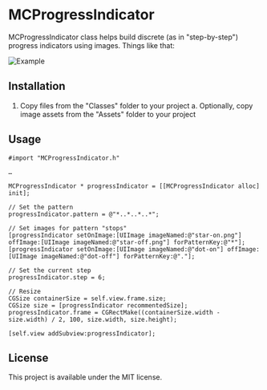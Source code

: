 # MCProgressIndicator

MCProgressIndicator class helps build discrete (as in "step-by-step") progress indicators using images. Things like that:

![Example](https://raw.github.com/Baglan/MCProgressIndicator/master/example.png "Example")

## Installation

1. Copy files from the "Classes" folder to your project
    a. Optionally, copy image assets from the "Assets" folder to your project

## Usage

    #import "MCProgressIndicator.h"
    
    …
    
    MCProgressIndicator * progressIndicator = [[MCProgressIndicator alloc] init];
    
    // Set the pattern
    progressIndicator.pattern = @"*..*..*..*";
    
    // Set images for pattern "stops"
    [progressIndicator setOnImage:[UIImage imageNamed:@"star-on.png"] offImage:[UIImage imageNamed:@"star-off.png"] forPatternKey:@"*"];
    [progressIndicator setOnImage:[UIImage imageNamed:@"dot-on"] offImage:[UIImage imageNamed:@"dot-off"] forPatternKey:@"."];
    
    // Set the current step
    progressIndicator.step = 6;
    
    // Resize
    CGSize containerSize = self.view.frame.size;
    CGSize size = [progressIndicator recommentedSize];
    progressIndicator.frame = CGRectMake((containerSize.width - size.width) / 2, 100, size.width, size.height);

    [self.view addSubview:progressIndicator];

## License

This project is available under the MIT license.